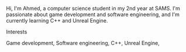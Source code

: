 Hi, I'm Ahmed, a computer science student in my 2nd year at SAMS. I'm passionate about game development and software engineering, and I'm currently learning C++ and Unreal Engine.

Interests

Game development,
Software engineering,
C++,
Unreal Engine,
